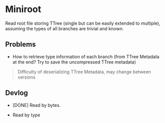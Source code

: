 # Miniroot

Read root file storing TTree (single but can be easily extended to multiple), assuming the types of all branches are trivial and known.

## Problems

- How to retrieve type information of each branch (from TTree Metadata at the end? Try to save the uncompressed TTree metadata)

> Difficulty of deserializing TTree Metadata, may change between versions

## Devlog

- [DONE] Read by bytes.

- Read by type
